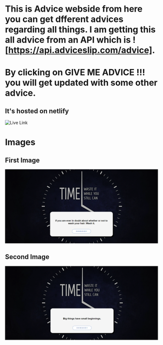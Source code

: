 # This is Advice webside from here you can get dfferent advices regarding all things. I am getting this all advice from an API which is ![https://api.adviceslip.com/advice].

# By clicking on GIVE ME ADVICE !!! you will get updated with some other advice.

## It's hosted on netlify
![Live Link](https://random-quote-advice.netlify.app/)

# Images

## First Image
![](./src/images/ss1.PNG)
## Second Image
![](./src/images/ss2.PNG)